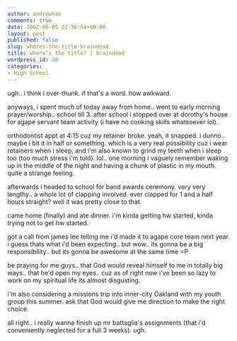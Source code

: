 ```yaml
---
author: andrewhao
comments: true
date: 2002-06-05 22:38:54+00:00
layout: post
published: false
slug: wheres-the-title-braindead
title: where’s the title? | braindead
wordpress_id: 20
categories:
- High School
---
```


ugh.. i think i over-thunk. if that's a word. how awkward.

anyways, i spent much of today away from home.. went to early morning prayer/worship.. school till 3. after school i stopped over at dorothy's house for agape servant team activity (i have no cooking skills whatsoever lol)..

orthodontist appt at 4:15 cuz my retainer broke. yeah, it snapped. i dunno.. maybe i bit it in half or something. which is a very real possibility cuz i wear retainers when i sleep, and i'm also known to grind my teeth when i sleep too (too much stress i'm told). lol.. one morning i vaguely remember waking up in the middle of the night and having a chunk of plastic in my mouth. quite a strange feeling.

afterwards i headed to school for band awards ceremony. very very lengthy.. a whole lot of clapping involved. ever clapped for 1 and a half hours straight? well it was pretty close to that.

came home (finally) and ate dinner. i'm kinda getting hw started, kinda trying not to get hw started.

got a call from james lee telling me i'd made it to agape core team next year. i guess thats what i'd been expecting.. but wow.. its gonna be a big responsibility.. but its gonna be awesome at the same time =P

be praying for me guys.. that God would reveal himself to me in totally big ways.. that he'd open my eyes.. cuz as of right now i've been so lazy to work on my spiritual life its almost disgusting.

i'm also considering a missions trip into inner-city Oakland with my youth group this summer. ask that God would give me direction to make the right choice.

all right.. i really wanna finish up mr battaglia's assignments (that i'd conveniently neglected for a full 3 weeks). ugh.
